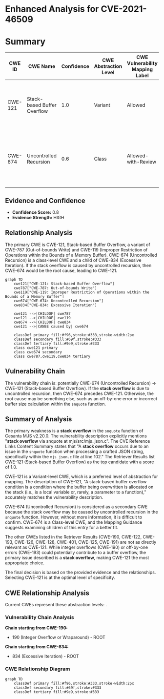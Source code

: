 # Enhanced Analysis for CVE-2021-46509

# Summary
| CWE ID | CWE Name | Confidence | CWE Abstraction Level | CWE Vulnerability Mapping Label | CWE-Vulnerability Mapping Notes |
|---|---|---|---|---|---|
| CWE-121 | Stack-based Buffer Overflow | 1.0 | Variant | Allowed | Primary CWE. Matches the described **stack overflow** in the `snquote` function. |
| CWE-674 | Uncontrolled Recursion | 0.6 | Class | Allowed-with-Review | Secondary CWE. Could be the root cause if the stack overflow is caused by uncontrolled recursion. |

## Evidence and Confidence

*   **Confidence Score:** 0.8
*   **Evidence Strength:** HIGH

## Relationship Analysis
The primary CWE is CWE-121, Stack-based Buffer Overflow, a variant of CWE-787 (Out-of-bounds Write) and CWE-119 (Improper Restriction of Operations within the Bounds of a Memory Buffer). CWE-674 (Uncontrolled Recursion) is a class-level CWE and a child of CWE-834 (Excessive Iteration). If the stack overflow is caused by uncontrolled recursion, then CWE-674 would be the root cause, leading to CWE-121.

```mermaid
graph TD
    cwe121["CWE-121: Stack-based Buffer Overflow"]
    cwe787["CWE-787: Out-of-bounds Write"]
    cwe119["CWE-119: Improper Restriction of Operations within the Bounds of a Memory Buffer"]
    cwe674["CWE-674: Uncontrolled Recursion"]
    cwe834["CWE-834: Excessive Iteration"]
    
    cwe121 -->|CHILDOF| cwe787
    cwe121 -->|CHILDOF| cwe119
    cwe674 -->|CHILDOF| cwe834
    cwe121 -->|CANBE caused by| cwe674
    
    classDef primary fill:#f96,stroke:#333,stroke-width:2px
    classDef secondary fill:#69f,stroke:#333
    classDef tertiary fill:#9e9,stroke:#333
    class cwe121 primary
    class cwe674 secondary
    class cwe787,cwe119,cwe834 tertiary
```

## Vulnerability Chain
The vulnerability chain is: potentially CWE-674 (Uncontrolled Recursion) -> CWE-121 (Stack-based Buffer Overflow). If the **stack overflow** is due to uncontrolled recursion, then CWE-674 precedes CWE-121. Otherwise, the root cause may be something else, such as an off-by-one error or incorrect buffer size calculation within the `snquote` function.

## Summary of Analysis
The primary weakness is a **stack overflow** in the `snquote` function of Cesanta MJS v2.20.0. The vulnerability description explicitly mentions "**stack overflow** via snquote at mjs/src/mjs_json.c". The CVE Reference Links Content Summary states that "A **stack overflow** occurs due to an issue in the `snquote` function when processing a crafted JSON string, specifically within the `mjs_json.c` file at line 102." The Retriever Results list CWE-121 (Stack-based Buffer Overflow) as the top candidate with a score of 1.0.

CWE-121 is a Variant-level CWE, which is a preferred level of abstraction for mapping. The description of CWE-121, "A stack-based buffer overflow condition is a condition where the buffer being overwritten is allocated on the stack (i.e., is a local variable or, rarely, a parameter to a function)," accurately matches the vulnerability description.

CWE-674 (Uncontrolled Recursion) is considered as a secondary CWE because the stack overflow may be caused by uncontrolled recursion in the `snquote` function. However, without more information, it is difficult to confirm. CWE-674 is a Class-level CWE, and the Mapping Guidance suggests examining children of this entry for a better fit.

The other CWEs listed in the Retriever Results (CWE-190, CWE-122, CWE-193, CWE-126, CWE-128, CWE-401, CWE-125, CWE-191) are not as directly relevant as CWE-121. While integer overflows (CWE-190) or off-by-one errors (CWE-193) could potentially contribute to a buffer overflow, the primary issue described is a **stack overflow**, making CWE-121 the most appropriate choice.

The final decision is based on the provided evidence and the relationships. Selecting CWE-121 is at the optimal level of specificity.


## CWE Relationship Analysis

Current CWEs represent these abstraction levels: .


### Vulnerability Chain Analysis

**Chain starting from CWE-190:**
- 190 (Integer Overflow or Wraparound) - ROOT


**Chain starting from CWE-834:**
- 834 (Excessive Iteration) - ROOT



### CWE Relationship Diagram

```mermaid
graph TD
    classDef primary fill:#f96,stroke:#333,stroke-width:2px
    classDef secondary fill:#69f,stroke:#333
    classDef tertiary fill:#9e9,stroke:#333
```